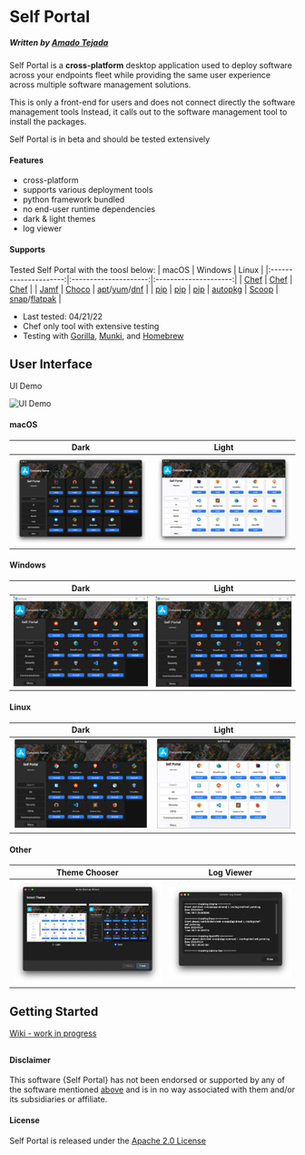 # Self Portal
##### Written by [Amado Tejada](https://www.linkedin.com/in/amadotejada/)
Self Portal is a **cross-platform** desktop application used to deploy software across your endpoints fleet while providing the same user experience across multiple software management solutions.

This is only a front-end for users and does not connect directly the software management tools Instead, it calls out to the software management tool to install the packages.

Self Portal is in beta and should be tested extensively

<!-- To discuss Self Portal join the `#self-portal` channel on the [MacAdmins Slack](https://www.macadmins.org) -->

#### Features
* cross-platform
* supports various deployment tools
* python framework bundled
* no end-user runtime dependencies
* dark & light themes
* log viewer

#### Supports
Tested Self Portal with the toosl below:
| macOS | Windows | Linux |
|:---------------------:|:---------------------:|:---------------------:|
| [Chef](https://github.com/chef/chef) | [Chef](https://github.com/chef/chef) | [Chef](https://github.com/chef/chef) |
| [Jamf](https://docs.jamf.com/technical-articles/Manually_Initiating_a_Policy.html) | [Choco](https://github.com/chocolatey/choco) | [apt](https://manpages.ubuntu.com/manpages/xenial/man8/apt.8.html)/[yum](https://man7.org/linux/man-pages/man8/yum.8.html)/[dnf](https://man7.org/linux/man-pages/man5/dnf.conf.5.html)     |
| [pip](https://pip.pypa.io/en/stable/getting-started/) | [pip](https://pip.pypa.io/en/stable/getting-started/) | [pip](https://pip.pypa.io/en/stable/getting-started/)
| [autopkg](https://github.com/autopkg/autopkg) | [Scoop](https://github.com/ScoopInstaller/Scoop) | [snap](http://manpages.ubuntu.com/manpages/bionic/man1/snap.1.html)/[flatpak](https://docs.flatpak.org/en/latest/using-flatpak.html) |

* Last tested: 04/21/22
* Chef only tool with extensive testing
* Testing with [Gorilla](https://github.com/1dustindavis/gorilla), [Munki](https://github.com/munki/munki/wiki/managedsoftwareupdate), and [Homebrew](https://github.com/Homebrew)

## User Interface
UI Demo

![UI Demo](./screenshots/uidemo.gif)

#### macOS

| Dark  | Light |
|:-----:|:-----:|
| <img src="./screenshots/mac_dark.png" width="100%">   | <img src="./screenshots/mac_light.png" width="100%">   |

#### Windows

| Dark  | Light |
|:-----:|:-----:|
| <img src="./screenshots/win_dark.png" width="100%">   | <img src="./screenshots/win_dark.png" width="100%">   |

#### Linux

| Dark  | Light |
|:-----:|:-----:|
| <img src="./screenshots/linux_dark.png" width="100%">   | <img src="./screenshots/linux_light.png" width="100%">   |

#### Other

| Theme Chooser  | Log Viewer |
|:-----:|:-----:|
| <img src="./screenshots/themes.png" width="100%">   | <img src="./screenshots/logviewer.png" width="100%">   |

## Getting Started
[Wiki - work in progress](https://github.com/amadotejada/self-portal/wiki)

##
#### Disclaimer

This software {Self Portal} has not been endorsed or supported by any of the software mentioned [above](#supports) and is in no way associated with them and/or its subsidiaries or affiliate.

#### License

Self Portal is released under the [Apache 2.0 License](https://github.com/amadotejada/self-portal/blob/main/LICENSE)
####
